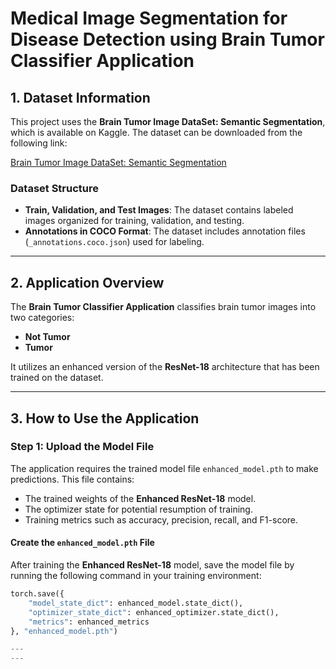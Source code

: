 # Medical Image Segmentation for Disease Detection using Brain Tumor Classifier Application

## 1. Dataset Information

This project uses the **Brain Tumor Image DataSet: Semantic Segmentation**, which is available on Kaggle. The dataset can be downloaded from the following link:

[Brain Tumor Image DataSet: Semantic Segmentation](https://www.kaggle.com/datasets/pkdarabi/brain-tumor-image-dataset-semantic-segmentation)

### Dataset Structure
- **Train, Validation, and Test Images**: The dataset contains labeled images organized for training, validation, and testing.
- **Annotations in COCO Format**: The dataset includes annotation files (`_annotations.coco.json`) used for labeling.

---

## 2. Application Overview

The **Brain Tumor Classifier Application** classifies brain tumor images into two categories:
- **Not Tumor**
- **Tumor**

It utilizes an enhanced version of the **ResNet-18** architecture that has been trained on the dataset.

---

## 3. How to Use the Application

### Step 1: Upload the Model File
The application requires the trained model file `enhanced_model.pth` to make predictions. This file contains:
- The trained weights of the **Enhanced ResNet-18** model.
- The optimizer state for potential resumption of training.
- Training metrics such as accuracy, precision, recall, and F1-score.

#### Create the `enhanced_model.pth` File
After training the **Enhanced ResNet-18** model, save the model file by running the following command in your training environment:

```python
torch.save({
    "model_state_dict": enhanced_model.state_dict(),
    "optimizer_state_dict": enhanced_optimizer.state_dict(),
    "metrics": enhanced_metrics
}, "enhanced_model.pth")

---
---
